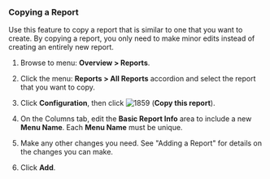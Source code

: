 ### Copying a Report

Use this feature to copy a report that is similar to one that you want
to create. By copying a report, you only need to make minor edits
instead of creating an entirely new report.

1.  Browse to menu: **Overview > Reports**.

2.  Click the menu: **Reports > All Reports** accordion and select the
    report that you want to copy.

3.  Click **Configuration**, then click
    ![1859](../images/1859.png) (**Copy this report**).

4.  On the Columns tab, edit the **Basic Report Info** area to include a
    new **Menu Name**. Each **Menu Name** must be unique.

5.  Make any other changes you need. See "Adding a Report" for details
    on the changes you can make.

6.  Click **Add**.
